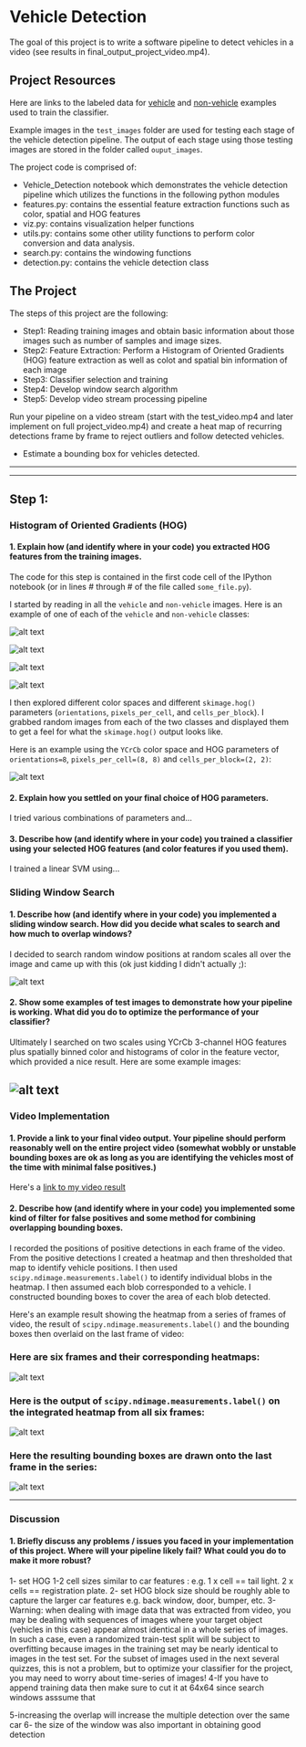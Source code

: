 # Vehicle Detection

The goal of this project is to write a software pipeline to detect vehicles in a video (see results in final_output_project_video.mp4).  


Project Resources
---
Here are links to the labeled data for [vehicle](https://s3.amazonaws.com/udacity-sdc/Vehicle_Tracking/vehicles.zip) and [non-vehicle](https://s3.amazonaws.com/udacity-sdc/Vehicle_Tracking/non-vehicles.zip) examples used to train the classifier. 

Example images in the `test_images` folder are used for testing each stage of the vehicle detection pipeline. The output of each stage using those testing images are stored in the folder called `ouput_images`.  

The project code is comprised of:
* Vehicle_Detection notebook which demonstrates the vehicle detection pipeline which utilizes the functions in the following python modules
* features.py: contains the essential feature extraction functions such as color, spatial and HOG features
* viz.py: contains visualization helper functions
* utils.py: contains some other utility functions to perform color conversion and data analysis.
* search.py: contains the windowing functions
* detection.py: contains the vehicle detection class

The Project
---

The steps of this project are the following:

* Step1: Reading training images and obtain basic information about those images such as number of samples and image sizes.
* Step2: Feature Extraction:  Perform a Histogram of Oriented Gradients (HOG) feature extraction as well as colot and spatial bin information of each image
* Step3: Classifier selection and training
* Step4: Develop window search algorithm 
* Step5: Develop video stream processing pipeline

Run your pipeline on a video stream (start with the test_video.mp4 and later implement on full project_video.mp4) and create a heat map of recurring detections frame by frame to reject outliers and follow detected vehicles.
* Estimate a bounding box for vehicles detected.



---

[//]: # (Image References)
[image1]: ./output_images/car_image.jpg
[image2]: ./output_images/car_HOG_image.jpg
[image3]: ./output_images/notcar_image.jpg
[image4]: ./output_images/notcar_HOGimage.jpg
[image5]: ./output_images/sliding_window_0.jpg 
[image6]: ./output_images/sliding_window_1.jpg
[image7]: ./output_images/sliding_window_2.jpg
[image8]: ./output_images/sliding_window_3.jpg
[image9]: ./output_images/sliding_window_4.jpg
[image10]: ./output_images/sliding_window_5.jpg
[image11]: ./output_images/bboxes_and_heat.png
[image12]: ./output_images/labels_map.png
[image13]: ./output_images/output_bboxes.png
[video1]: ./output_images/final_output_project_video.mp4


---


## Step 1: 

### Histogram of Oriented Gradients (HOG)

#### 1. Explain how (and identify where in your code) you extracted HOG features from the training images.

The code for this step is contained in the first code cell of the IPython notebook (or in lines # through # of the file called `some_file.py`).  

I started by reading in all the `vehicle` and `non-vehicle` images.  Here is an example of one of each of the `vehicle` and `non-vehicle` classes:


![alt text][image1]


![alt text][image2]


![alt text][image3]


![alt text][image4]


I then explored different color spaces and different `skimage.hog()` parameters (`orientations`, `pixels_per_cell`, and `cells_per_block`).  I grabbed random images from each of the two classes and displayed them to get a feel for what the `skimage.hog()` output looks like.

Here is an example using the `YCrCb` color space and HOG parameters of `orientations=8`, `pixels_per_cell=(8, 8)` and `cells_per_block=(2, 2)`:


![alt text][image2]

#### 2. Explain how you settled on your final choice of HOG parameters.

I tried various combinations of parameters and...

#### 3. Describe how (and identify where in your code) you trained a classifier using your selected HOG features (and color features if you used them).

I trained a linear SVM using...

### Sliding Window Search

#### 1. Describe how (and identify where in your code) you implemented a sliding window search.  How did you decide what scales to search and how much to overlap windows?

I decided to search random window positions at random scales all over the image and came up with this (ok just kidding I didn't actually ;):

![alt text][image3]

#### 2. Show some examples of test images to demonstrate how your pipeline is working.  What did you do to optimize the performance of your classifier?

Ultimately I searched on two scales using YCrCb 3-channel HOG features plus spatially binned color and histograms of color in the feature vector, which provided a nice result.  Here are some example images:

![alt text][image4]
---

### Video Implementation

#### 1. Provide a link to your final video output.  Your pipeline should perform reasonably well on the entire project video (somewhat wobbly or unstable bounding boxes are ok as long as you are identifying the vehicles most of the time with minimal false positives.)
Here's a [link to my video result](./project_video.mp4)


#### 2. Describe how (and identify where in your code) you implemented some kind of filter for false positives and some method for combining overlapping bounding boxes.

I recorded the positions of positive detections in each frame of the video.  From the positive detections I created a heatmap and then thresholded that map to identify vehicle positions.  I then used `scipy.ndimage.measurements.label()` to identify individual blobs in the heatmap.  I then assumed each blob corresponded to a vehicle.  I constructed bounding boxes to cover the area of each blob detected.  

Here's an example result showing the heatmap from a series of frames of video, the result of `scipy.ndimage.measurements.label()` and the bounding boxes then overlaid on the last frame of video:

### Here are six frames and their corresponding heatmaps:

![alt text][image5]

### Here is the output of `scipy.ndimage.measurements.label()` on the integrated heatmap from all six frames:
![alt text][image6]

### Here the resulting bounding boxes are drawn onto the last frame in the series:
![alt text][image7]



---

### Discussion

#### 1. Briefly discuss any problems / issues you faced in your implementation of this project.  Where will your pipeline likely fail?  What could you do to make it more robust?


1- set HOG 1-2 cell sizes similar to car features : e.g. 1 x cell == tail light. 2 x cells == registration plate.
2- set HOG block size should be roughly able to capture the larger car features e.g. back window, door, bumper, etc.
3- Warning: when dealing with image data that was extracted from video, you may be dealing with sequences of images where your target object (vehicles in this case) appear almost identical in a whole series of images. In such a case, even a randomized train-test split will be subject to overfitting because images in the training set may be nearly identical to images in the test set. For the subset of images used in the next several quizzes, this is not a problem, but to optimize your classifier for the project, you may need to worry about time-series of images!
4-If you have to append training data then make sure to cut it at 64x64 since search windows asssume that

5-increasing the overlap will increase the multiple detection over the same car
6- the size of the window was also important in obtaining good detection
